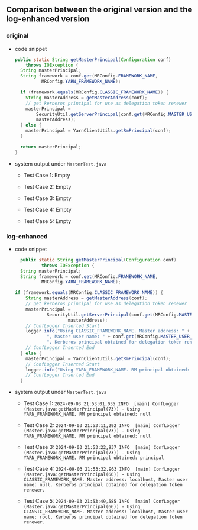 ## Comparison between the original version and the log-enhanced version

### **original**

- code snippet

    ```java
    public static String getMasterPrincipal(Configuration conf)
        throws IOException {
      String masterPrincipal;
      String framework = conf.get(MRConfig.FRAMEWORK_NAME,
              MRConfig.YARN_FRAMEWORK_NAME);
    
      if (framework.equals(MRConfig.CLASSIC_FRAMEWORK_NAME)) {
        String masterAddress = getMasterAddress(conf);
        // get kerberos principal for use as delegation token renewer
        masterPrincipal =
            SecurityUtil.getServerPrincipal(conf.get(MRConfig.MASTER_USER_NAME),
            masterAddress);
      } else {
        masterPrincipal = YarnClientUtils.getRmPrincipal(conf);
      }
    
      return masterPrincipal;
    }
    ```
    
- system output under `MasterTest.java`
  - Test Case 1: Empty
  
  - Test Case 2: Empty
  
  - Test Case 3: Empty
  
  - Test Case 4: Empty
  
  - Test Case 5: Empty
  
    



### log-enhanced

- code snippet

    ```java
      public static String getMasterPrincipal(Configuration conf)
              throws IOException {
      String masterPrincipal;
      String framework = conf.get(MRConfig.FRAMEWORK_NAME,
              MRConfig.YARN_FRAMEWORK_NAME);
    
    if (framework.equals(MRConfig.CLASSIC_FRAMEWORK_NAME)) {
        String masterAddress = getMasterAddress(conf);
        // get kerberos principal for use as delegation token renewer
        masterPrincipal =
                SecurityUtil.getServerPrincipal(conf.get(MRConfig.MASTER_USER_NAME),
                        masterAddress);
        // ConfLogger Inserted Start
        logger.info("Using CLASSIC_FRAMEWORK_NAME. Master address: " + masterAddress +
                ", Master user name: " + conf.get(MRConfig.MASTER_USER_NAME) +
                ". Kerberos principal obtained for delegation token renewer.");
        // ConfLogger Inserted End
      } else {
        masterPrincipal = YarnClientUtils.getRmPrincipal(conf);
        // ConfLogger Inserted Start
        logger.info("Using YARN_FRAMEWORK_NAME. RM principal obtained: " + masterPrincipal);
        // ConfLogger Inserted End
      }
    ```
    
- system output under `MasterTest.java`

  - Test Case 1: `2024-09-03 21:53:01,035 INFO  [main] ConfLogger (Master.java:getMasterPrincipal(73)) - Using YARN_FRAMEWORK_NAME. RM principal obtained: null`

  - Test Case 2: `2024-09-03 21:53:11,292 INFO  [main] ConfLogger (Master.java:getMasterPrincipal(73)) - Using YARN_FRAMEWORK_NAME. RM principal obtained: null`
  
  - Test Case 3: `2024-09-03 21:53:22,937 INFO  [main] ConfLogger (Master.java:getMasterPrincipal(73)) - Using YARN_FRAMEWORK_NAME. RM principal obtained: principal`
  
  - Test Case 4: `2024-09-03 21:53:32,963 INFO  [main] ConfLogger (Master.java:getMasterPrincipal(66)) - Using CLASSIC_FRAMEWORK_NAME. Master address: localhost, Master user name: null. Kerberos principal obtained for delegation token renewer.`
  
  - Test Case 5: `2024-09-03 21:53:49,585 INFO  [main] ConfLogger (Master.java:getMasterPrincipal(66)) - Using CLASSIC_FRAMEWORK_NAME. Master address: localhost, Master user name: root. Kerberos principal obtained for delegation token renewer.`